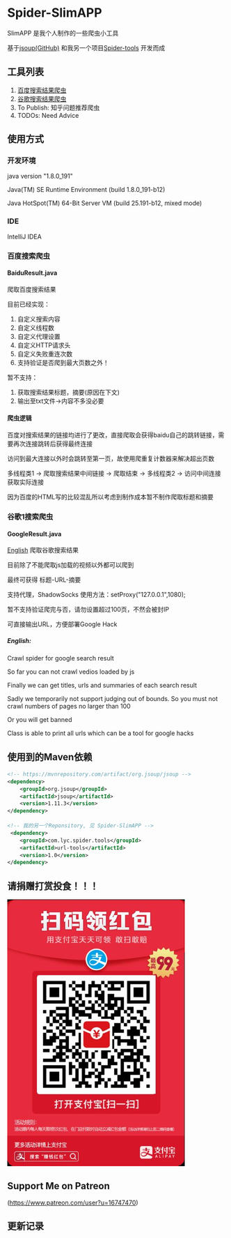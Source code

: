 # Spider-SlimAPP

SlimAPP 是我个人制作的一些爬虫小工具

基于[jsoup](https://mvnrepository.com/artifact/org.jsoup/jsoup/1.11.3)[(GitHub)](https://github.com/jhy/jsoup) 和我另一个项目[Spider-tools](https://github.com/50Death/Spider-Tools) 开发而成

## 工具列表
1. [百度搜索结果爬虫](https://github.com/50Death/Spider-SlimAPP/blob/master/SlimApp/src/main/java/com/lyc/spider/slimapp/BaiduResult.java)
2. [谷歌搜索结果爬虫](https://github.com/50Death/Spider-SlimAPP/blob/master/SlimApp/src/main/java/com/lyc/spider/slimapp/GoogleResult.java)
3. To Publish: 知乎问题推荐爬虫
4. TODOs: Need Advice

## 使用方式

### 开发环境
java version "1.8.0_191"

Java(TM) SE Runtime Environment (build 1.8.0_191-b12)

Java HotSpot(TM) 64-Bit Server VM (build 25.191-b12, mixed mode)

### IDE
IntelliJ IDEA

### 百度搜索爬虫
#### BaiduResult.java
爬取百度搜索结果

目前已经实现：
1. 自定义搜索内容
2. 自定义线程数
3. 自定义代理设置
4. 自定义HTTP请求头
5. 自定义失败重连次数
6. 支持验证是否爬到最大页数之外！

暂不支持：
1. 获取搜索结果标题，摘要(原因在下文)
2. 输出至txt文件->内容不多没必要

#### 爬虫逻辑
百度对搜索结果的链接均进行了更改，直接爬取会获得baidu自己的跳转链接，需要再次连接跳转后获得最终连接

访问到最大连接以外时会跳转至第一页，故使用爬重复计数器来解决超出页数

多线程类1 -> 爬取搜索结果中间链接 -> 爬取结束 -> 多线程类2 -> 访问中间连接获取实际连接

因为百度的HTML写的比较混乱所以考虑到制作成本暂不制作爬取标题和摘要

### 谷歌1搜索爬虫
#### GoogleResult.java
[English]()
爬取谷歌搜索结果

目前除了不能爬取js加载的视频以外都可以爬到

最终可获得 标题-URL-摘要

支持代理，ShadowSocks 使用方法：setProxy("127.0.0.1",1080);

暂不支持验证爬完与否，请勿设置超过100页，不然会被封IP

可直接输出URL，方便部署Google Hack

##### English:
Crawl spider for google search result

So far you can not crawl vedios loaded by js

Finally we can get titles, urls and summaries of each search result

Sadly we temporarily not support judging out of bounds. So you must not crawl numbers of pages no larger than 100

Or you will get banned

Class is able to print all urls which can be a tool for google hacks

## 使用到的Maven依赖
```xml
<!-- https://mvnrepository.com/artifact/org.jsoup/jsoup -->
<dependency>
    <groupId>org.jsoup</groupId>
    <artifactId>jsoup</artifactId>
    <version>1.11.3</version>
</dependency>

<!-- 我的另一个Reponsitory, 见 Spider-SlimAPP -->
 <dependency>
    <groupId>com.lyc.spider.tools</groupId>
    <artifactId>url-tools</artifactId>
    <version>1.0</version>
</dependency>
```
## 请捐赠打赏投食！！！
![图片加载失败](https://github.com/50Death/CipheredSocketChat/blob/master/Pictures/%E6%94%AF%E4%BB%98%E5%AE%9D%E7%BA%A2%E5%8C%85.jpg)

## Support Me on Patreon
(https://www.patreon.com/user?u=16747470)

## 更新记录

